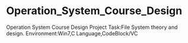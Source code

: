 Operation_System_Course_Design
==============================

Operation System Course Design Project
Task:File System theory and design.
Environment:Win7,C Language,CodeBlock/VC
